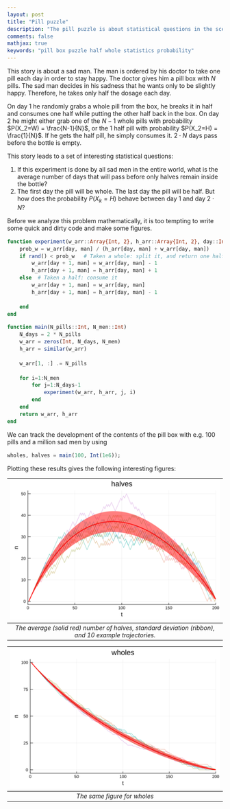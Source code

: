 ```yaml
---
layout: post
title: "Pill puzzle"
description: "The pill puzzle is about statistical questions in the scenario that one takes half a pill a day from a box containing whole pills. If the pill is whole, it is broken in half and one half is returned to the box while the other is consumed. If it is half, it is simply consumed."
comments: false
mathjax: true
keywords: "pill box puzzle half whole statistics probability"
---
```



This story is about a sad man. The man is ordered by his doctor to take one pill each day in order to stay happy. The doctor gives him a pill box with $N$ pills. The sad man decides in his sadness that he wants only to be slightly happy. Therefore, he takes only half the dosage each day.

On day 1 he randomly grabs a whole pill from the box, he breaks it in half and consumes one half while putting the other half back in the box. On day 2 he might either grab one of the $N-1$ whole pills with probability $P(X_2=W) = \frac{N-1}{N}$, or the 1 half pill with probability $P(X_2=H) = \frac{1}{N}$. If he gets the half pill, he simply consumes it. $2\cdot N$ days pass before the bottle is empty.

This story leads to a set of interesting statistical questions:
1. If this experiment is done by all sad men in the entire world, what is the average number of days that will pass before only halves remain inside the bottle?
2. The first day the pill will be whole. The last day the pill will be half. But how does the probability $P(X_k=H)$ behave between day $1$ and day $2\cdot N$?

Before we analyze this problem mathematically, it is too tempting to write some quick and dirty code and make some figures.

```julia
function experiment(w_arr::Array{Int, 2}, h_arr::Array{Int, 2}, day::Int, man::Int)
    prob_w = w_arr[day, man] / (h_arr[day, man] + w_arr[day, man])
    if rand() < prob_w   # Taken a whole: split it, and return one half
        w_arr[day + 1, man] = w_arr[day, man] - 1
        h_arr[day + 1, man] = h_arr[day, man] + 1
    else  # Taken a half: consume it
        w_arr[day + 1, man] = w_arr[day, man]
        h_arr[day + 1, man] = h_arr[day, man] - 1

    end
end
```


```julia
function main(N_pills::Int, N_men::Int)
    N_days = 2 * N_pills
    w_arr = zeros(Int, N_days, N_men)
    h_arr = similar(w_arr)

    w_arr[1, :] .= N_pills

    for i=1:N_men
        for j=1:N_days-1
            experiment(w_arr, h_arr, j, i)
        end
    end
    return w_arr, h_arr
end
```

We can track the development of the contents of the pill box with e.g. 100 pills and a million sad men by using

```julia
wholes, halves = main(100, Int(1e6));
```

Plotting these results gives the following interesting figures:

| ![svg](/assets/svg/100-pills-1000000-trials-halves.svg) |
|:--:|
| *The average (solid red) number of halves, standard deviation (ribbon), and 10 example trajectories.* |

| ![svg](/assets/svg/100-pills-1000000-trials-wholes.svg) |
|:--:|
| *The same figure for wholes* |

